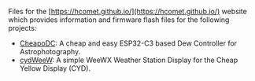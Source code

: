 Files for the [https://hcomet.github.io/](https://hcomet.github.io/) website which provides information and firmware flash files for the following projects:
* [CheapoDC](https://github.com/hcomet/CheapoDC): A cheap and easy ESP32-C3 based Dew Controller for Astrophotography.
* [cydWeeW](https://github.com/hcomet/cydWeeWX): A simple WeeWX Weather Station Display for the Cheap Yellow Display (CYD).
